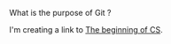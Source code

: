 What is the purpose of Git ? 
<p>I'm creating a link to
<a href="https://www.freecodecamp.org/news/the-beginners-guide-to-git-github/#:~:text=So%20Git%20can%20be%20used%20to%20store%20content,that%20there%20are%20no%20code%20conflicts%20between%20them.">The beginning of CS</a>.
</p>
